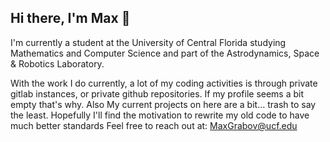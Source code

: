 ## Hi there, I'm Max 👋
I'm currently a student at the University of Central Florida studying Mathematics and Computer Science and part of the Astrodynamics, Space & Robotics Laboratory.

With the work I do currently, a lot of my coding activities is through private gitlab instances, or private github repositories. If my profile seems a bit empty that's why.
Also My current projects on here are a bit... trash to say the least. Hopefully I'll find the motivation to rewrite my old code to have much better standards
Feel free to reach out at: MaxGrabov@ucf.edu
